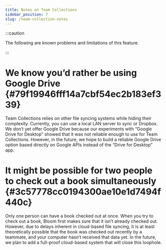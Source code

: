 ```yaml
---
title: Notes on Team Collections
sidebar_position: 7
slug: /team-collection-notes
---
```




:::caution

The following are known problems and limitations of this feature.

:::




# We know you’d rather be using Google Drive {#79f19946fff14a7cbf54ec2b183ef339}


Team Collections relies on other file syncing systems while hiding their complexity. Currently, you can use a local LAN server to sync or Dropbox. We don’t yet offer Google Drive because our experiments with “Google Drive for Desktop” showed that it was not reliable enough to use for Team Collections. However, in the future, we hope to build a reliable Google Drive option based directly on Google APIs instead of the “Drive for Desktop” app.


# It might be possible for two people to check out a book simultaneously {#3c57778cc0194300ae10e1d7494f440c}


Only one person can have a book checked out at once. When you try to check out a book, Bloom first makes sure that it isn’t already checked out. However, due to delays inherent in cloud-based file syncing,  it is at least theoretically possible that the book was checked out recently by a teammate, and your computer hasn’t received that data yet. In the future, we plan to add a full-proof cloud-based system that will close this loophole.

